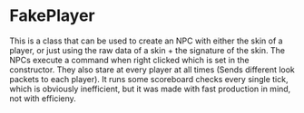 # FakePlayer
This is a class that can be used to create an NPC with either the skin of a player, or just using the raw data of a skin + the signature of the skin. The NPCs execute a command when right clicked which is set in the constructor. They also stare at every player at all times (Sends different look packets to each player). It runs some scoreboard checks every single tick, which is obviously inefficient, but it was made with fast production in mind, not with efficieny.
